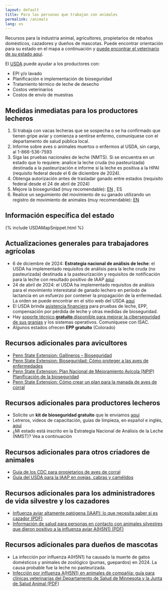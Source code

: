 ```yaml
---
layout: default
title: Para las personas que trabajan con animales
permalink: /animals
lang: es
---
```


Recursos para la industria animal, agricultores, propietarios de rebaños domésticos, cazadores y dueños de mascotas. Puede encontrar orientación para su estado en el mapa a continuación y [puede encontrar el veterinario de su estado aquí](https://www.aphis.usda.gov/contact/animal-health?filter=report%20sick%20or%20dead%20livestock%2C%20aquatics%2C%20or%20poultry).

El [USDA](https://www.aphis.usda.gov/livestock-poultry-disease/avian/avian-influenza) puede ayudar a los productores con:
* EPI y/o lavado
* Planificación e implementación de bioseguridad
* Tratamiento térmico de leche de desecho
* Costos veterinarios
* Costos de envío de muestras

## Medidas inmediatas para los productores lecheros
1. Si trabaja con vacas lecheras que se sospecha o se ha confirmado que tienen gripe aviar y comienza a sentirse enfermo, comuníquese con el departamento de salud pública local.
2. Informe sobre aves o animales muertos o enfermos al USDA, sin cargo, al 1-866-536-7593
3. Siga las pruebas nacionales de leche (NMTS). Si se encuentra en un estado que lo requiere: analice la leche cruda (no pasteurizada) destinada a la pasteurización e informe si la leche es positiva a la HPAI (requisito federal desde el 6 de diciembre de 2024).
5. Obtenga autorización antes de trasladar ganado entre estados (requisito federal desde el 24 de abril de 2024)
6. Mejore la bioseguridad (muy recomendable): [EN](https://nationaldairyfarm.com/wp-content/uploads/2023/09/Enhanced-Biosecurity-Prep-Guide-1.pdf) , ES
7. Realice un seguimiento del movimiento de su ganado utilizando un registro de movimiento de animales (muy recomendable): [EN]()

## Información específica del estado

{% include USDAMapSnippet.html %}

## Actualizaciones generales para trabajadores agrícolas
* 6 de diciembre de 2024: **Estrategia nacional de análisis de leche**: el USDA ha implementado requisitos de análisis para la leche cruda (no pasteurizada) destinada a la pasteurización y requisitos de notificación para la leche con resultado positivo de IAAP [aquí](https://www.aphis.usda.gov/sites/default/files/20241205-federal-order-final.pdf)
* 24 de abril de 2024: el USDA ha implementado requisitos de análisis para el movimiento interestatal de ganado lechero en período de lactancia en un esfuerzo por contener la propagación de la enfermedad. La orden se puede encontrar en el sitio web del USDA [aquí](https://www.aphis.usda.gov/sites/default/files/dairy-federal-order.pdf)
* El USDA brinda [asistencia financiera](https://www.aphis.usda.gov/livestock-poultry-disease/avian/avian-influenza/hpai-detections/livestock/financial-assistance) para pruebas de leche, EPP, compensación por pérdida de leche y otras medidas de bioseguridad.
* Hay [soporte técnico **gratuito** disponible para mejorar la ciberseguridad de sus granjas](https://www.isac.bio/post/update-hpai-h5n1-avian-influenza-2024) y los sistemas operativos. Comuníquese con ISAC.
* Algunos estados ofrecen **EPP gratuito** (Colorado)

## Recursos adicionales para avicultores
* [Penn State Extension: Gallineros – Bioseguridad](https://extension.psu.edu/poultry-houses-biosecurity)
* [Penn State Extension: Bioseguridad: Cómo proteger a las aves de enfermedades](https://extension.psu.edu/biosecurity-protecting-your-birds-from-disease)
* [Penn State Extension: Plan Nacional de Mejoramiento Avícola (NPIP) Planificación de la bioseguridad](https://extension.psu.edu/national-poultry-improvement-plan-npip-biosecurity-planning)
* [Penn State Extension: Cómo crear un plan para la manada de aves de corral](https://extension.psu.edu/creating-a-poultry-flock-plan)

## Recursos adicionales para productores lecheros
* Solicite un **kit de bioseguridad gratuito** que le enviamos [aquí](https://www.centerfordairyexcellence.org/request-an-everyday-biosecurity-kit/)
* Letreros, videos de capacitación, guías de limpieza, en español e inglés, [aquí](https://securemilksupply.org/training-materials/biosecurity/)
* ¿Mi estado está inscrito en la Estrategia Nacional de Análisis de la Leche (NMST)? Vea a continuación

<script type='module' src='https://publicdashboards.dl.usda.gov/javascripts/api/tableau.embedding.3.latest.min.js'></script><tableau-viz id='tableau-viz' src='https://publicdashboards.dl.usda.gov/t/MRP_PUB/views/H5AIinDairyCattleNationalMilkTestingStrategy/CurrentDashboard' width='850' height='1227' hide-tabs toolbar='bottom' ></tableau-viz>

## Recursos adicionales para otros criadores de animales
* [Guía de los CDC para propietarios de aves de corral](https://www.cdc.gov/bird-flu/caring/)
* [Guía del USDA para la IAAP en ovejas, cabras y camélidos](https://www.aphis.usda.gov/sites/default/files/small-ruminant-camelid-h5n1-info.pdf)

## Recursos adicionales para los administradores de vida silvestre y los cazadores
* [Influenza aviar altamente patógena (IAAP): lo que necesita saber si es cazador (PDF)](https://www.health.state.mn.us/diseases/flu/current/healthinfohunter.pdf)
* [Información de salud para personas en contacto con animales silvestres que dieron positivo a la influenza aviar A(H5N1) (PDF)](https://www.health.state.mn.us/diseases/flu/current/healthinfowild.pdf)

## Recursos adicionales para dueños de mascotas
* La infección por influenza A(H5N1) ha causado la muerte de gatos domésticos y animales de zoológico (pumas, guepardos) en 2024. La causa probable fue la leche no pasteurizada.
* [Infección por influenza A(H5N1) en animales de compañía: guía para clínicas veterinarias del Departamento de Salud de Minnesota y la Junta de Salud Animal (PDF)](https://www.health.state.mn.us/diseases/flu/current/factsheetforfetclinics.pdf)